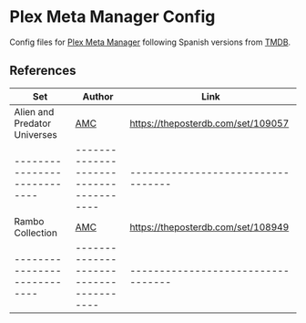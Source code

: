 # Plex Meta Manager Config

Config files for [Plex Meta Manager](https://metamanager.wiki/) following Spanish versions from [TMDB](https://www.themoviedb.org/).

## References

| Set                          | Author                                  | Link                               |
| ---------------------------- | --------------------------------------- | ---------------------------------- |
| Alien and Predator Universes | [AMC](https://theposterdb.com/user/AMC) | https://theposterdb.com/set/109057 |
| ---------------------------- | --------------------------------------- | ---------------------------------- |
| Rambo Collection             | [AMC](https://theposterdb.com/user/AMC) | https://theposterdb.com/set/108949 |
| ---------------------------- | --------------------------------------- | ---------------------------------- |